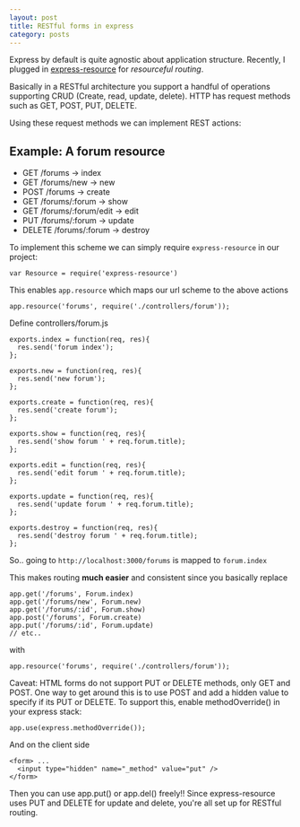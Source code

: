 ```yaml
---
layout: post
title: RESTful forms in express
category: posts
---
```


Express by default is quite agnostic about application structure. Recently, I plugged 
in [express-resource](https://github.com/visionmedia/express-resource) for *resourceful routing*.

Basically in a RESTful architecture you support a handful of operations supporting CRUD (Create, read, update, delete).
HTTP has request methods such as GET, POST, PUT, DELETE.

Using these request methods we can implement REST actions:

Example: A **forum** resource
-------
* GET     /forums              ->  index
* GET     /forums/new          ->  new
* POST    /forums              ->  create
* GET     /forums/:forum       ->  show
* GET     /forums/:forum/edit  ->  edit
* PUT     /forums/:forum       ->  update
* DELETE  /forums/:forum       ->  destroy

To implement this scheme we can simply require `express-resource` in our project:

```
var Resource = require('express-resource')
```

This enables `app.resource` which maps our url scheme to the above actions

```
app.resource('forums', require('./controllers/forum'));
```

Define controllers/forum.js

```
exports.index = function(req, res){
  res.send('forum index');
};

exports.new = function(req, res){
  res.send('new forum');
};

exports.create = function(req, res){
  res.send('create forum');
};

exports.show = function(req, res){
  res.send('show forum ' + req.forum.title);
};

exports.edit = function(req, res){
  res.send('edit forum ' + req.forum.title);
};

exports.update = function(req, res){
  res.send('update forum ' + req.forum.title);
};

exports.destroy = function(req, res){
  res.send('destroy forum ' + req.forum.title);
};
```

So.. going to `http://localhost:3000/forums` is mapped to `forum.index` 

This makes routing **much easier** and consistent since you basically replace

```
app.get('/forums', Forum.index)
app.get('/forums/new', Forum.new)
app.get('/forums/:id', Forum.show)
app.post('/forums', Forum.create)
app.put('/forums/:id', Forum.update)
// etc..
```

with 
```
app.resource('forums', require('./controllers/forum'));
```

Caveat: HTML forms do not support PUT or DELETE methods, only GET and POST. One way to get around this is 
to use POST and add a hidden value to specify if its PUT or DELETE. To support this, enable methodOverride() 
in your express stack:
```
app.use(express.methodOverride());
```

And on the client side
```
<form> ...
  <input type="hidden" name="_method" value="put" />
</form>
```

Then you can use app.put() or app.del() freely!! Since express-resource uses PUT and DELETE for update and delete,
you're all set up for RESTful routing.
